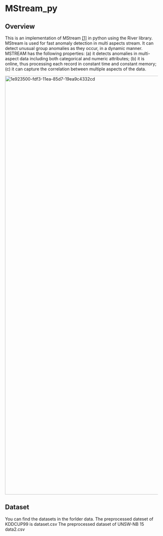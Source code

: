 # MStream_py

## Overview 
This is an implementation of MStream [[1]](#1) in python using the River library. 
MStream is used for fast anomaly detection in multi aspects stream. 
It can detect unusual group anomalies as they occur, in a dynamic manner. MSTREAM has the following properties: 
(a) it detects anomalies in multi-aspect data including both categorical and numeric attributes; 
(b) it is online, thus processing each record in constant time and constant memory; 
(c) it can capture the correlation between multiple aspects of the data.

<img width="1380" alt="1e923500-fdf3-11ea-85d7-19ea9c4332cd" src="https://user-images.githubusercontent.com/91777714/214274702-9dc09ba6-f009-4499-a750-686096814b4d.png">

## Dataset
You can find the datasets in the forlder data.
The preprocessed dateset of KDDCUP99 is dataset.csv
The preprocessed dataset of  UNSW-NB 15 data2.csv


